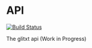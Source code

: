 API
===
[![Build Status](https://travis-ci.org/glitxt/glitxt.api.png?branch=master)](https://travis-ci.org/glitxt/glitxt.api)

The glitxt api (Work in Progress)
